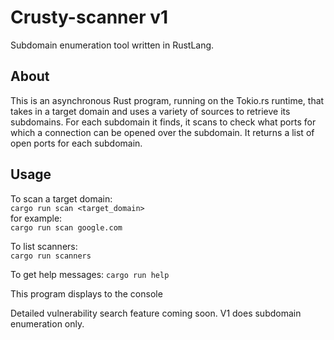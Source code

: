 # Crusty-scanner v1

Subdomain enumeration tool written in RustLang.


## About

This is an asynchronous Rust program, running on the Tokio.rs runtime, that takes in a target domain and uses a variety of sources to retrieve its subdomains. For each subdomain it finds, it scans to check what ports for which a connection can be opened over the subdomain. It returns a list of open ports for each subdomain.


## Usage

To scan a target domain:  
`cargo run scan <target_domain>`  
for example:  
`cargo run scan google.com`  


To list scanners:  
`cargo run scanners`


To get help messages:
`cargo run help`


This program displays to the console 


Detailed vulnerability search feature coming soon. V1 does subdomain enumeration only.




